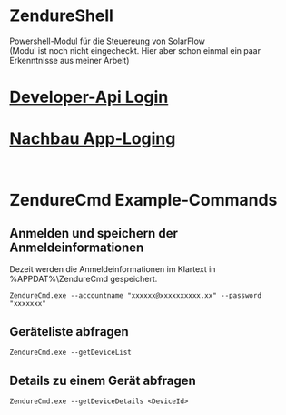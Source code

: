 # ZendureShell
 Powershell-Modul für die Steuereung von SolarFlow <br />
 (Modul ist noch nicht eingecheckt. Hier aber schon einmal ein paar Erkenntnisse aus meiner Arbeit)

# [Developer-Api Login](PowershellTools/GetDeveloper.ps1) <br />
# [Nachbau App-Loging](PowershellTools/ZendureApp_LoginAndGetData.ps1) <br /><br />


# ZendureCmd Example-Commands
## Anmelden und speichern der Anmeldeinformationen
Dezeit werden die Anmeldeinformationen im Klartext in %APPDAT%\ZendureCmd gespeichert.
<br />
```console
ZendureCmd.exe --accountname "xxxxxx@xxxxxxxxxx.xx" --password "xxxxxxx"
```
## Geräteliste abfragen
```console
ZendureCmd.exe --getDeviceList
```
## Details zu einem Gerät abfragen
```console
ZendureCmd.exe --getDeviceDetails <DeviceId>
```
<br /><br />

